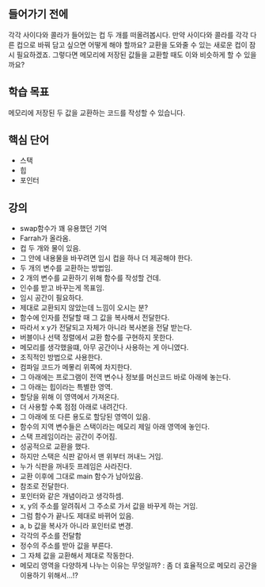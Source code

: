 ## 들어가기 전에

각각 사이다와 콜라가 들어있는 컵 두 개를 떠올려봅시다. 만약 사이다와 콜라를 각각 다른 컵으로 바꿔 담고 싶으면 어떻게 해야 할까요? 교환을 도와줄 수 있는 새로운 컵이 잠시 필요하겠죠. 그렇다면 메모리에 저장된 값들을 교환할 때도 이와 비슷하게 할 수 있을까요?

## 학습 목표

메모리에 저장된 두 값을 교환하는 코드를 작성할 수 있습니다.

## 핵심 단어

- 스택
- 힙
- 포인터

## 강의

- swap함수가 꽤 유용했던 기억
- Farrah가 올라옴.
- 컵 두 개와 물이 있음.
- 그 안에 내용물을 바꾸려면 임시 컵을 하나 더 제공해야 한다.
- 두 개의 변수를 교환하는 방법임.
- 2 개의 변수를 교환하기 위해 함수를 작성할 건데.
- 인수를 받고 바꾸는게 목표임.
- 임시 공간이 필요하다.
- 제대로 교환되지 않았는데 느낌이 오시는 분?
- 함수에 인자를 전달할 때 그 값을 복사해서 전달한다.
- 따라서 x y가 전달되고 자체가 아니라 복사본을 전달 받는다.
- 버블이나 선택 정렬에서 교환 함수를 구현하지 못한다.
- 메모리를 생각했을떄, 아무 공간이나 사용하는 게 아니였다.
- 조직적인 방법으로 사용한다.
- 컴파일 코드가 메뫃리 위쪽에 차지한다.
- 그 아래에는 프로그램이 전역 변수나 정보를 머신코드 바로 아래에 놓는다.
- 그 아래는 힙이라는 특별한 영역.
- 할당을 위해 이 영역에서 가져온다.
- 더 사용할 수록 점점 아래로 내려간다.
- 그 아래에 또 다른 용도로 할당된 영역이 있음.
- 함수의 지역 변수들은 스택이라는 메모리 제일 아래 영역에 놓인다.
- 스택 프레임이라는 공간이 주어짐.
- 성공적으로 교환을 했다.
- 하지만 스택은 식판 같아서 맨 위부터 꺼내느 거임.
- 누가 식판을 꺼내듯 프레임은 사라진다.
- 교환 이후에 그대로 main 함수가 남아있음.
- 참조로 전달한다.
- 포인터와 같은 개념이라고 생각하셈.
- x, y의 주소를 알려줘서 그 주소로 가서 값을 바꾸게 하는 거임.
- 그럼 함수가 끝나도 제대로 바뀌어 있음.
- a, b 값을 복사가 아니라 포인터로 변경.
- 각각의 주소를 전달함
- 정수의 주소를 받아 값을 부른다.
- 그 자체 값을 교환해서 제대로 작동한다.
- 메모리 영역을 다양하게 나누는 이유는 무엇일까? : 좀 더 효율적으로 메모리 공간을 이용하기 위해서...!?
